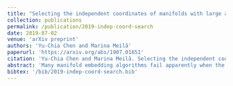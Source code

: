 ```yaml
---
title: "Selecting the independent coordinates of manifolds with large aspect ratios"
collection: publications
permalink: /publication/2019-indep-coord-search
date: 2019-07-02
venue: 'arXiv preprint'
authors: 'Yu-Chia Chen and Marina Meilă'
paperurl: 'https://arxiv.org/abs/1907.01651'
citation: 'Yu-Chia Chen and Marina Meilă. Selecting the independent coordinates of manifolds with large aspect ratios. <i>arXiv preprint arXiv:1907.01651</i>, 2019.'
abstract: 'Many manifold embedding algorithms fail apparently when the data manifold has a large aspect ratio (such as a long, thin strip). Here, we formulate success and failure in terms of finding a smooth embedding, showing also that the problem is pervasive and more complex than previously recognized. Mathematically, success is possible under very broad conditions, provided that embedding is done by carefully selected eigenfunctions of the Laplace-Beltrami operator $\Delta$. Hence, we propose a bicriterial Independent Eigencoordinate Selection (IES) algorithm that selects smooth embeddings with few eigenvectors. The algorithm is grounded in theory, has low computational overhead, and is successful on synthetic and large real data.'
bibtex: '/bib/2019-indep-coord-search.bib'
---
```

<!-- codeurl: 'https://google.com' Move it up-->
